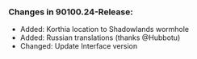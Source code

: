 ### Changes in 90100.24-Release:

- Added: Korthia location to Shadowlands wormhole
- Added: Russian translations (thanks @Hubbotu)
- Changed: Update Interface version

